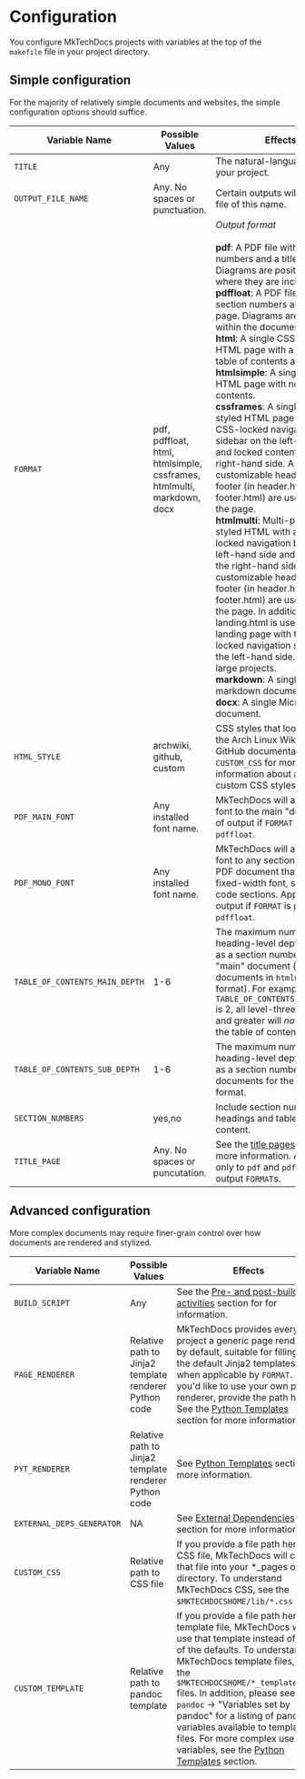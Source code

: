 # Configuration

You configure MkTechDocs projects with variables at the top of the `makefile` file in your project directory.

## Simple configuration

For the majority of relatively simple documents and websites, the simple configuration options should suffice.

|Variable Name   |Possible Values                 |Effects                                                  |
|----------------|--------------------------------|---------------------------------------------------------|
|`TITLE`         | Any                            |The natural-language title of your project.|
|`OUTPUT_FILE_NAME`|Any. No spaces or punctuation.|Certain outputs will produce a file of this name.|
|`FORMAT`        |pdf, pdffloat, html, htmlsimple, cssframes, htmlmulti, markdown, docx|_Output format_<br /><br />**pdf**: A PDF file with section numbers and a title page. Diagrams are positioned near where they are included.<br />**pdffloat**: A PDF file with section numbers and a title page. Diagrams are "floated" within the document.<br />**html**: A single CSS-styled HTML page with a hideable table of contents at the top.<br />**htmlsimple**: A single unstyled HTML page with no table of contents.<br />**cssframes**: A single CSS-styled HTML page with a CSS-locked navigation sidebar on the left-hand side and locked content on the right-hand side. A customizable header and footer (in header.html and footer.html) are used to frame the page.<br />**htmlmulti**: Multi-page CSS-styled HTML with a CSS-locked navigation bar on the left-hand side and content on the right-hand side. A customizable header and footer (in header.html and footer.html) are used to frame the page. In addition, landing.html is used as a landing page with the CSS-locked navigation sidebar on the left-hand side. Best for large projects.<br />**markdown**: A single markdown document.<br />**docx**: A single Microsoft Word document.|
|`HTML_STYLE`|archwiki, github, custom|CSS styles that loosely mimic the Arch Linux Wiki and GitHub documentation. See `CUSTOM_CSS` for more information about applying custom CSS styles.|
|`PDF_MAIN_FONT`|Any installed font name.|MkTechDocs will apply this font to the main "default" text of output if `FORMAT` is `pdf` or `pdffloat`.|
|`PDF_MONO_FONT`|Any installed font name.|MkTechDocs will apply this font to any sections of the PDF document that require a fixed-width font, such as code sections. Applies only to output if `FORMAT` is `pdf` or `pdffloat`.|
|`TABLE_OF_CONTENTS_MAIN_DEPTH`|1-6|The maximum number heading-level depth to count as a section number in the "main" document (not sub documents in `htmlmulti` format). For example, if `TABLE_OF_CONTENTS_MAIN_DEPTH` is 2, all level-three headings and greater will _not_ appear in the table of contents.|
|`TABLE_OF_CONTENTS_SUB_DEPTH`|1-6|The maximum number heading-level depth to count as a section number in sub documents for the `htmlmulti` format.|
|`SECTION_NUMBERS`|yes,no|Include section numbers in headings and tables of content.|
|`TITLE_PAGE`|Any. No spaces or puncutation.|See the [title pages](title-pages.html#title-pages) section for more information. Applies only to `pdf` and `pdffloat` output `FORMAT`s.|

## Advanced configuration

More complex documents may require finer-grain control over how documents are rendered and stylized.

|Variable Name   |Possible Values                 |Effects                                                  |
|----------------|--------------------------------|---------------------------------------------------------|
|`BUILD_SCRIPT`  |Any                             |See the [Pre- and post-build activities](building-your-document.html#pre--and-post-build-activities) section for for information.|
|`PAGE_RENDERER`|Relative path to Jinja2 template renderer Python code|MkTechDocs provides every project a generic page renderer by default, suitable for filling in the default Jinja2 templates when applicable by `FORMAT`. If you'd like to use your own page renderer, provide the path here. See the [Python Templates](#python-templates) section for more information.|
|`PYT_RENDERER`|Relative path to Jinja2 template renderer Python code|See [Python Templates](templates.html#python-templates) section for more information.|
|`EXTERNAL_DEPS_GENERATOR`|NA|See [External Dependencies](team-documentation.html#external-dependencies) section for more information.|
|`CUSTOM_CSS`|Relative path to CSS file|If you provide a file path here to a CSS file, MkTechDocs will copy that file into your \*\_pages output directory. To understand MkTechDocs CSS, see the `$MKTECHDOCSHOME/lib/*.css` files.|
|`CUSTOM_TEMPLATE`|Relative path to pandoc template|If you provide a file path here to a template file, MkTechDocs will use that template instead of one of the defaults. To understand MkTechDocs template files, see the `$MKTECHDOCSHOME/*_template.html` files. In addition, please see `man pandoc` -> "Variables set by pandoc" for a listing of pandoc variables available to template files. For more complex use of variables, see the [Python Templates](templates.html#python-templates) section.|

